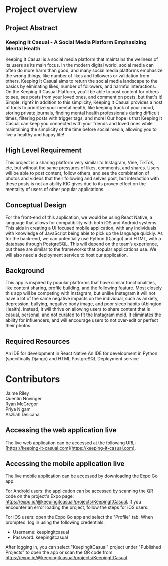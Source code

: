 # Project overview



## Project Abstract

### Keeping It Casual - A Social Media Platform Emphasizing Mental Health
Keeping It Casual is a social media platform that maintains the wellness of its users as its main focus. In the modern digital world, social media can often do more harm than good, and many social media platforms emphasize the wrong things, like number of likes and followers or validation from others. Keeping It Casual aims to return the social media landscape to the basics by elminating likes, number of followers, and harmful interactions. On the Keeping It Casual Platform, you'll be able to post content for others to see, see posts from your loved ones, and comment on posts, but that's it! Simple, right? 
In addition to this simplicity, Keeping It Casual provides a host of tools to prioritize your mental health, like keeping track of your mood, storing private journals, finding mental health professionals during difficult times, filtering posts with trigger tags, and more! Our hope is that Keeping It Casual can keep you connected with your friends and loved ones while maintaining the simplicity of the time before social media, allowing you to live a healthy and happy life! 

## High Level Requirement
This project is a sharing platform very similar to Instagram, Vine, TikTok, etc, but without the same pressures of likes, comments, and shares. Users will be able to post content, follow others, and see the combination of photos and videos that their following and selves post, but interaction with these posts is not an ability KIC gives due to its proven effect on the mentality of users of other popular applications.

## Conceptual Design
For the front-end of this application, we would be using React Native, a language that allows for compatibility with both iOS and Android systems. This aids in creating a UI focused mobile application, with any individuals with knowledge of JavaScript being able to pick up the language quickly. As for the back-end, we can potentially use Python (Django) and HTML, with a database through PostgreSQL. This will depend on the team’s experience, but these are similar to the frameworks that popular applications use. We will also need a deployment service to host our application.

## Background
This app is inspired by popular platforms that have similar functionalities, like content sharing, profile building, and the following feature. Most closely this app will be competing with Instagram, but unlike Instagram it will not have a lot of the same negative impacts on the individual, such as anxiety, depression, bullying, negative body image, and poor sleep habits (Abington Health). Instead, it will thrive on allowing users to share content that is casual, personal, and not curated to fit the Instagram mold. It eliminates the ability for influencers, and will encourage users to not over-edit or perfect their photos.

## Required Resources
An IDE for development in React Native
An IDE for development in Python (specifically Django) and HTML
PostgreSQL
Deployment service

# Contributors

Jaime Riley  
Quentin Novinger  
Ryan McGregor  
Priya Nigam  
Aszliah Delicana  

## Accessing the web application live
The live web application can be accessed at the following URL: [https://keeping-it-casual.com](https://keeping-it-casual.com).

## Accessing the mobile application live
The live mobile application can be accessed by downloading the Expo Go app.

For Android users: the application can be accessed by scanning the QR code on the project's Expo page: https://expo.io/@keepingitcasual/projects/KeepingItCasual. If you encounter an error loading the project, follow the steps for iOS users.

For iOS users: open the Expo Go app and select the "Profile" tab. When prompted, log in using the following credentials:

- Username: keepingitcasual
- Password: keepingitcasual

After logging in, you can select "KeepingItCasual" project under "Published Projects" to open the app or scan the QR code from https://expo.io/@keepingitcasual/projects/KeepingItCasual.
